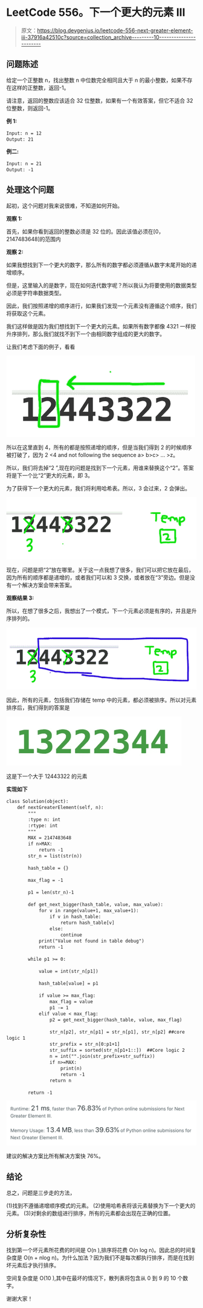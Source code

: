 # LeetCode 556。下一个更大的元素 III

> 原文：<https://blog.devgenius.io/leetcode-556-next-greater-element-iii-37916a42510c?source=collection_archive---------10----------------------->

## 问题陈述

给定一个正整数 n，找出整数 n 中位数完全相同且大于 n 的最小整数，如果不存在这样的正整数，返回-1。

请注意，返回的整数应该适合 32 位整数，如果有一个有效答案，但它不适合 32 位整数，则返回-1。

**例 1:**

```
Input: n = 12
Output: 21
```

**例二:**

```
Input: n = 21
Output: -1
```

## 处理这个问题

起初，这个问题对我来说很难，不知道如何开始。

**观察 1:**

首先，如果你看到返回的整数必须是 32 位的。因此该值必须在[0，2147483648]的范围内

**观察 2:**

如果我想找到下一个更大的数字，那么所有的数字都必须遵循从数字末尾开始的递增顺序。

但是，这里输入的是数字，现在如何迭代数字呢？所以我认为将要使用的数据类型必须是字符串数据类型。

因此，我们按照递增的顺序进行，如果我们发现一个元素没有遵循这个顺序，我们将获取这个元素。

我们这样做是因为我们想找到下一个更大的元素。如果所有数字都像 4321 一样按升序排列，那么我们就找不到下一个由相同数字组成的更大的数字。

让我们考虑下面的例子，看看

![](img/d62e2c9a231734ec1e59e9fa7f957f5b.png)

所以在这里直到 4，所有的都是按照递增的顺序，但是当我们得到 2 的时候顺序被打破了，因为 2 <4 and not following the sequence a> b>c> … >z。

所以，我们将去掉“2 ”,现在的问题是找到下一个元素，用谁来替换这个“2”。答案将是下一个比“2”更大的元素，即 3。

为了获得下一个更大的元素，我们将利用哈希表。所以，3 会过来，2 会弹出。

![](img/db5650d6a05888085c6729183bf85a94.png)

现在，问题是把“2”放在哪里。关于这一点我想了很多，我们可以把它放在最后，因为所有的顺序都是递增的，或者我们可以和 3 交换，或者放在“3”旁边。但是没有一个解决方案会带来答案。

**观察结果 3:**

所以，在想了很多之后，我想出了一个模式，下一个元素必须是有序的，并且是升序排列的。

![](img/8be8b6a3dd7032931be824bc3c8748c1.png)

因此，所有的元素，包括我们存储在 temp 中的元素，都必须被排序。所以对元素排序后，我们得到的答案是

![](img/55c96ec4fa6d459c322c03958d7f5830.png)

这是下一个大于 12443322 的元素

**实现如下**

```
class Solution(object):
    def nextGreaterElement(self, n):
        """
        :type n: int
        :rtype: int
        """
        MAX = 2147483648
        if n>MAX:
            return -1
        str_n = list(str(n))

        hash_table = {}

        max_flag = -1

        p1 = len(str_n)-1

        def get_next_bigger(hash_table, value, max_value):
            for v in range(value+1, max_value+1):
                if v in hash_table:
                    return hash_table[v]
                else:
                    continue
            print("Value not found in table debug")
            return -1

        while p1 >= 0:

            value = int(str_n[p1])

            hash_table[value] = p1

            if value >= max_flag:
                max_flag = value
                p1 -= 1
            elif value < max_flag:
                p2 = get_next_bigger(hash_table, value, max_flag)

                str_n[p2], str_n[p1] = str_n[p1], str_n[p2] ##core logic 1
                str_prefix = str_n[0:p1+1]  
                str_suffix = sorted(str_n[p1+1::])  ##Core logic 2
                n = int("".join(str_prefix+str_suffix))
                if n>=MAX:
                    print(n)
                    return -1
                return n

        return -1
```

![](img/355a3d10d61c1407c69172df6d206f4a.png)

建议的解决方案比所有解决方案快 76%。

## 结论

总之，问题是三步走的方法，

(1)找到不遵循递增顺序模式的元素。
(2)使用哈希表将该元素替换为下一个更大的元素。
(3)对剩余的数组进行排序，所有的元素都会出现在正确的位置。

## 分析复杂性

找到第一个坏元素所花费的时间是 O(n ),排序将花费 O(n log n)。因此总的时间复杂度是 O(n + nlog n)。为什么加法？因为我们不是每次都执行排序，而是在找到坏元素后才执行排序。

空间复杂度是 O(10 ),其中在最坏的情况下，散列表将包含从 0 到 9 的 10 个数字。

谢谢大家！